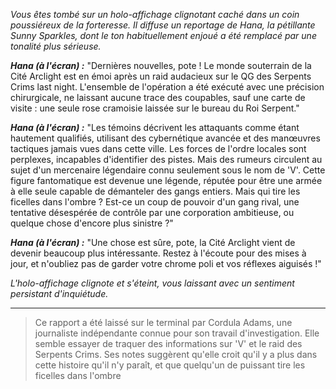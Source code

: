 _Vous êtes tombé sur un holo-affichage clignotant caché dans un coin poussiéreux de la forteresse. Il diffuse un reportage de Hana, la pétillante Sunny Sparkles, dont le ton habituellement enjoué a été remplacé par une tonalité plus sérieuse._

**_Hana (à l'écran) :_** "Dernières nouvelles, pote ! Le monde souterrain de la Cité Arclight est en émoi après un raid audacieux sur le QG des Serpents Crims last night. L'ensemble de l'opération a été exécuté avec une précision chirurgicale, ne laissant aucune trace des coupables, sauf une carte de visite : une seule rose cramoisie laissée sur le bureau du Roi Serpent."

**_Hana (à l'écran) :_** "Les témoins décrivent les attaquants comme étant hautement qualifiés, utilisant des cybernétique avancée et des manœuvres tactiques jamais vues dans cette ville. Les forces de l'ordre locales sont perplexes, incapables d'identifier des pistes. Mais des rumeurs circulent au sujet d'un mercenaire légendaire connu seulement sous le nom de 'V'. Cette figure fantomatique est devenue une légende, réputée pour être une armée à elle seule capable de démanteler des gangs entiers. Mais qui tire les ficelles dans l'ombre ? Est-ce un coup de pouvoir d'un gang rival, une tentative désespérée de contrôle par une corporation ambitieuse, ou quelque chose d'encore plus sinistre ?"

**_Hana (à l'écran) :_** "Une chose est sûre, pote, la Cité Arclight vient de devenir beaucoup plus intéressante. Restez à l'écoute pour des mises à jour, et n'oubliez pas de garder votre chrome poli et vos réflexes aiguisés !"

_L'holo-affichage clignote et s'éteint, vous laissant avec un sentiment persistant d'inquiétude._

---

> Ce rapport a été laissé sur le terminal par Cordula Adams, une journaliste indépendante connue pour son travail d'investigation. Elle semble essayer de traquer des informations sur 'V' et le raid des Serpents Crims. Ses notes suggèrent qu'elle croit qu'il y a plus dans cette histoire qu'il n'y paraît, et que quelqu'un de puissant tire les ficelles dans l'ombre
